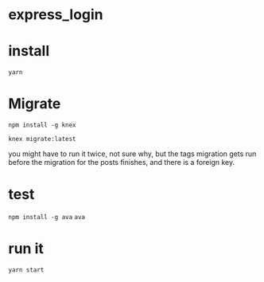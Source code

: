 # express_login

# install
`yarn`


# Migrate
`npm install -g knex`

`knex migrate:latest`

you might have to run it twice, not sure why, but the tags migration gets run before the migration for the posts 
finishes, and there is a foreign key.

# test

`npm install -g ava`
`ava`

# run it

`yarn start`

